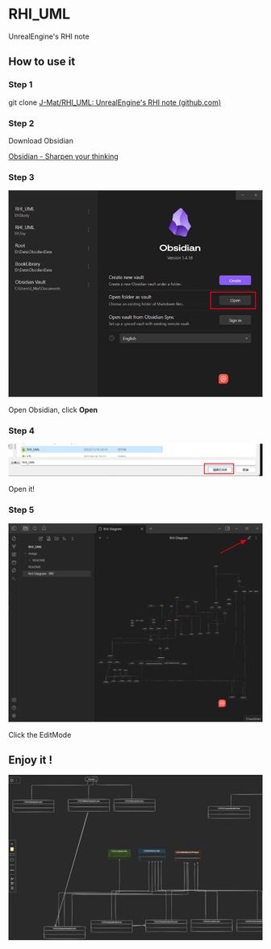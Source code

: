 # RHI_UML

UnrealEngine's RHI note

## How to use it

### Step 1

git clone [J-Mat/RHI_UML: UnrealEngine&#39;s RHI note (github.com)](https://github.com/J-Mat/RHI_UML)

### Step 2

Download Obsidian 

[Obsidian - Sharpen your thinking](https://obsidian.md/)

### Step 3

![1700406792736](image/README/1700406792736.png)

Open Obsidian, click ****Open****

### Step 4

![1700406871803](image/README/1700406871803.png)

Open it!

### Step 5

![1700406932998](image/README/1700406932998.png)

Click the EditMode


## Enjoy it !

![1700407014677](image/README/1700407014677.png)
